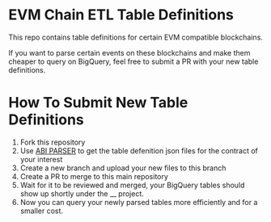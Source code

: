 # EVM Chain ETL Table Definitions

This repo contains table definitions for certain EVM compatible blockchains.

If you want to parse certain events on these blockchains and make them cheaper to query on BigQuery, feel free to submit a PR with your new table definitions. 

# How To Submit New Table Definitions 

1. Fork this repository 
2. Use [ABI PARSER](https://nansen-contract-parser-prod.web.app/) to get the table defenition json files for the contract of your interest 
3. Create a new branch and upload your new files to this branch
4. Create a PR to merge to this main repository
5. Wait for it to be reviewed and merged, your BigQuery tables should show up shortly under the __ project. 
6. Now you can query your newly parsed tables more efficiently and for a smaller cost. 



